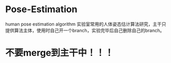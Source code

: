 # Pose-Estimation
human pose estimation algorithm
实验室常用的人体姿态估计算法研究，主干只提供算法主体，使用时自己开一个branch，实验完毕后自己删除自己的branch。
# 不要merge到主干中！！！
